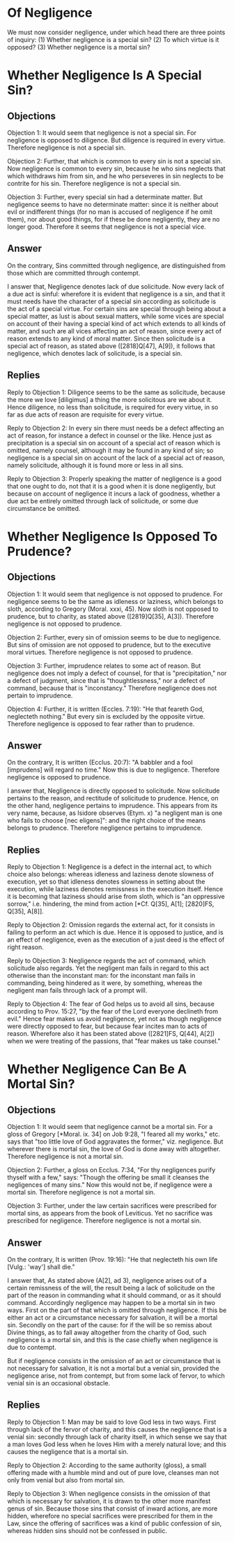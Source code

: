 # Of Negligence

We must now consider negligence, under which head there are three points of inquiry:
(1) Whether negligence is a special sin?
(2) To which virtue is it opposed?
(3) Whether negligence is a mortal sin?
# Whether Negligence Is A Special Sin?

## Objections

Objection 1: It would seem that negligence is not a special sin. For negligence is opposed to diligence. But diligence is required in every virtue. Therefore negligence is not a special sin.

Objection 2: Further, that which is common to every sin is not a special sin. Now negligence is common to every sin, because he who sins neglects that which withdraws him from sin, and he who perseveres in sin neglects to be contrite for his sin. Therefore negligence is not a special sin.

Objection 3: Further, every special sin had a determinate matter. But negligence seems to have no determinate matter: since it is neither about evil or indifferent things (for no man is accused of negligence if he omit them), nor about good things, for if these be done negligently, they are no longer good. Therefore it seems that negligence is not a special vice.

## Answer

On the contrary, Sins committed through negligence, are distinguished from those which are committed through contempt.

I answer that, Negligence denotes lack of due solicitude. Now every lack of a due act is sinful: wherefore it is evident that negligence is a sin, and that it must needs have the character of a special sin according as solicitude is the act of a special virtue. For certain sins are special through being about a special matter, as lust is about sexual matters, while some vices are special on account of their having a special kind of act which extends to all kinds of matter, and such are all vices affecting an act of reason, since every act of reason extends to any kind of moral matter. Since then solicitude is a special act of reason, as stated above ([2818]Q[47], A[9]), it follows that negligence, which denotes lack of solicitude, is a special sin.

## Replies

Reply to Objection 1: Diligence seems to be the same as solicitude, because the more we love [diligimus] a thing the more solicitous are we about it. Hence diligence, no less than solicitude, is required for every virtue, in so far as due acts of reason are requisite for every virtue.

Reply to Objection 2: In every sin there must needs be a defect affecting an act of reason, for instance a defect in counsel or the like. Hence just as precipitation is a special sin on account of a special act of reason which is omitted, namely counsel, although it may be found in any kind of sin; so negligence is a special sin on account of the lack of a special act of reason, namely solicitude, although it is found more or less in all sins.

Reply to Objection 3: Properly speaking the matter of negligence is a good that one ought to do, not that it is a good when it is done negligently, but because on account of negligence it incurs a lack of goodness, whether a due act be entirely omitted through lack of solicitude, or some due circumstance be omitted.
# Whether Negligence Is Opposed To Prudence?

## Objections

Objection 1: It would seem that negligence is not opposed to prudence. For negligence seems to be the same as idleness or laziness, which belongs to sloth, according to Gregory (Moral. xxxi, 45). Now sloth is not opposed to prudence, but to charity, as stated above ([2819]Q[35], A[3]). Therefore negligence is not opposed to prudence.

Objection 2: Further, every sin of omission seems to be due to negligence. But sins of omission are not opposed to prudence, but to the executive moral virtues. Therefore negligence is not opposed to prudence.

Objection 3: Further, imprudence relates to some act of reason. But negligence does not imply a defect of counsel, for that is "precipitation," nor a defect of judgment, since that is "thoughtlessness," nor a defect of command, because that is "inconstancy." Therefore negligence does not pertain to imprudence.

Objection 4: Further, it is written (Eccles. 7:19): "He that feareth God, neglecteth nothing." But every sin is excluded by the opposite virtue. Therefore negligence is opposed to fear rather than to prudence.

## Answer

On the contrary, It is written (Ecclus. 20:7): "A babbler and a fool [imprudens] will regard no time." Now this is due to negligence. Therefore negligence is opposed to prudence.

I answer that, Negligence is directly opposed to solicitude. Now solicitude pertains to the reason, and rectitude of solicitude to prudence. Hence, on the other hand, negligence pertains to imprudence. This appears from its very name, because, as Isidore observes (Etym. x) "a negligent man is one who fails to choose [nec eligens]": and the right choice of the means belongs to prudence. Therefore negligence pertains to imprudence.

## Replies

Reply to Objection 1: Negligence is a defect in the internal act, to which choice also belongs: whereas idleness and laziness denote slowness of execution, yet so that idleness denotes slowness in setting about the execution, while laziness denotes remissness in the execution itself. Hence it is becoming that laziness should arise from sloth, which is "an oppressive sorrow," i.e. hindering, the mind from action [*Cf. Q[35], A[1]; [2820]FS, Q[35], A[8]].

Reply to Objection 2: Omission regards the external act, for it consists in failing to perform an act which is due. Hence it is opposed to justice, and is an effect of negligence, even as the execution of a just deed is the effect of right reason.

Reply to Objection 3: Negligence regards the act of command, which solicitude also regards. Yet the negligent man fails in regard to this act otherwise than the inconstant man: for the inconstant man fails in commanding, being hindered as it were, by something, whereas the negligent man fails through lack of a prompt will.

Reply to Objection 4: The fear of God helps us to avoid all sins, because according to Prov. 15:27, "by the fear of the Lord everyone declineth from evil." Hence fear makes us avoid negligence, yet not as though negligence were directly opposed to fear, but because fear incites man to acts of reason. Wherefore also it has been stated above ([2821]FS, Q[44], A[2]) when we were treating of the passions, that "fear makes us take counsel."
# Whether Negligence Can Be A Mortal Sin?

## Objections

Objection 1: It would seem that negligence cannot be a mortal sin. For a gloss of Gregory [*Moral. ix. 34] on Job 9:28, "I feared all my works," etc. says that "too little love of God aggravates the former," viz. negligence. But wherever there is mortal sin, the love of God is done away with altogether. Therefore negligence is not a mortal sin.

Objection 2: Further, a gloss on Ecclus. 7:34, "For thy negligences purify thyself with a few," says: "Though the offering be small it cleanses the negligences of many sins." Now this would not be, if negligence were a mortal sin. Therefore negligence is not a mortal sin.

Objection 3: Further, under the law certain sacrifices were prescribed for mortal sins, as appears from the book of Leviticus. Yet no sacrifice was prescribed for negligence. Therefore negligence is not a mortal sin.

## Answer

On the contrary, It is written (Prov. 19:16): "He that neglecteth his own life [Vulg.: 'way'] shall die."

I answer that, As stated above (A[2], ad 3), negligence arises out of a certain remissness of the will, the result being a lack of solicitude on the part of the reason in commanding what it should command, or as it should command. Accordingly negligence may happen to be a mortal sin in two ways. First on the part of that which is omitted through negligence. If this be either an act or a circumstance necessary for salvation, it will be a mortal sin. Secondly on the part of the cause: for if the will be so remiss about Divine things, as to fall away altogether from the charity of God, such negligence is a mortal sin, and this is the case chiefly when negligence is due to contempt.

But if negligence consists in the omission of an act or circumstance that is not necessary for salvation, it is not a mortal but a venial sin, provided the negligence arise, not from contempt, but from some lack of fervor, to which venial sin is an occasional obstacle.

## Replies

Reply to Objection 1: Man may be said to love God less in two ways. First through lack of the fervor of charity, and this causes the negligence that is a venial sin: secondly through lack of charity itself, in which sense we say that a man loves God less when he loves Him with a merely natural love; and this causes the negligence that is a mortal sin.

Reply to Objection 2: According to the same authority (gloss), a small offering made with a humble mind and out of pure love, cleanses man not only from venial but also from mortal sin.

Reply to Objection 3: When negligence consists in the omission of that which is necessary for salvation, it is drawn to the other more manifest genus of sin. Because those sins that consist of inward actions, are more hidden, wherefore no special sacrifices were prescribed for them in the Law, since the offering of sacrifices was a kind of public confession of sin, whereas hidden sins should not be confessed in public.
